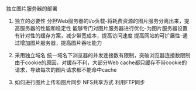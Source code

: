 独立图片服务器的部署

1. 独立的必要性
    分担Web服务器的i/o负载-将耗费资源的图片服务分离出来，提高服务器的性能和稳定性
    能够专门对图片服务器进行优化-为图片服务器设置有针对性的缓存方案，减少带宽成本，提高访问速度
    提高网站的可扩展性-通过增加图片服务器，提高图片吞吐能力

2. 采用独立域名
    统一域名下浏览器的并发连接数有限制，突破浏览器连接数限制
    由于cookie的原因，对缓存不利，大部分Web cache都只缓存不带cookie的请求，导致每次的图片请求都不能命中cache

3. 如何进行图片上传和图片同步
    NFS共享方式
    利用FTP同步










